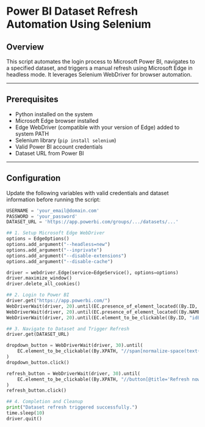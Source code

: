 # Power BI Dataset Refresh Automation Using Selenium

## Overview

This script automates the login process to Microsoft Power BI, navigates to a specified dataset, and triggers a manual refresh using Microsoft Edge in headless mode. It leverages Selenium WebDriver for browser automation.

---

## Prerequisites

- Python installed on the system  
- Microsoft Edge browser installed  
- Edge WebDriver (compatible with your version of Edge) added to system PATH  
- Selenium library (`pip install selenium`)  
- Valid Power BI account credentials  
- Dataset URL from Power BI  

---

## Configuration

Update the following variables with valid credentials and dataset information before running the script:

```python
USERNAME = 'your_email@domain.com'
PASSWORD = 'your_password'
DATASET_URL = 'https://app.powerbi.com/groups/.../datasets/...'

## 1. Setup Microsoft Edge WebDriver
options = EdgeOptions()
options.add_argument("--headless=new")
options.add_argument("--inprivate")
options.add_argument("--disable-extensions")
options.add_argument("--disable-cache")

driver = webdriver.Edge(service=EdgeService(), options=options)
driver.maximize_window()
driver.delete_all_cookies()

## 2. Login to Power BI
driver.get("https://app.powerbi.com/")
WebDriverWait(driver, 20).until(EC.presence_of_element_located((By.ID, "email"))).send_keys(USERNAME + Keys.RETURN)
WebDriverWait(driver, 20).until(EC.presence_of_element_located((By.NAME, "passwd"))).send_keys(PASSWORD + Keys.RETURN)
WebDriverWait(driver, 20).until(EC.element_to_be_clickable((By.ID, "idBtn_Back"))).click()

## 3. Navigate to Dataset and Trigger Refresh
driver.get(DATASET_URL)

dropdown_button = WebDriverWait(driver, 30).until(
    EC.element_to_be_clickable((By.XPATH, "//span[normalize-space(text())='Refresh']"))
)
dropdown_button.click()

refresh_button = WebDriverWait(driver, 30).until(
    EC.element_to_be_clickable((By.XPATH, "//button[@title='Refresh now' and @role='menuitem']//span[normalize-space()='Refresh now']"))
)
refresh_button.click()

## 4. Completion and Cleanup
print("Dataset refresh triggered successfully.")
time.sleep(10)
driver.quit()
